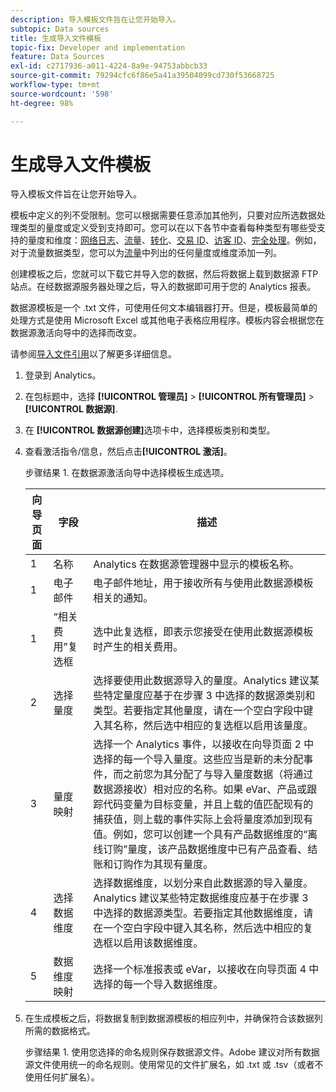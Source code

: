 ```yaml
---
description: 导入模板文件旨在让您开始导入。
subtopic: Data sources
title: 生成导入文件模板
topic-fix: Developer and implementation
feature: Data Sources
exl-id: c2717936-a011-4224-8a9e-94753abbcb33
source-git-commit: 79294cfc6f86e5a41a39504099cd730f53668725
workflow-type: tm+mt
source-wordcount: '598'
ht-degree: 98%

---
```


# 生成导入文件模板

导入模板文件旨在让您开始导入。

模板中定义的列不受限制。您可以根据需要任意添加其他列，只要对应所选数据处理类型的量度或定义受到支持即可。您可以在以下各节中查看每种类型有哪些受支持的量度和维度：[网络日志](/help/import/c-data-sources/c-datasrc-types/datasrc-web-log.md)、[流量](/help/import/c-data-sources/c-datasrc-types/datasrc-traffic.md)、[转化](/help/import/c-data-sources/c-datasrc-types/datasrc-conversion.md)、[交易 ID](/help/import/c-data-sources/c-datasrc-types/datasrc-transactionid.md)、[访客 ID](/help/import/c-data-sources/c-datasrc-types/datasrc-visitorid.md)、[完全处理](/help/import/c-data-sources/c-datasrc-types/datasrc-full-processing.md)。例如，对于流量数据类型，您可以为[流量](/help/import/c-data-sources/c-datasrc-types/datasrc-traffic.md)中列出的任何量度或维度添加一列。

创建模板之后，您就可以下载它并导入您的数据，然后将数据上载到数据源 FTP 站点。在经数据源服务器处理之后，导入的数据即可用于您的 Analytics 报表。

数据源模板是一个 .txt 文件，可使用任何文本编辑器打开。但是，模板最简单的处理方式是使用 Microsoft Excel 或其他电子表格应用程序。模板内容会根据您在数据源激活向导中的选择而改变。

请参阅[导入文件引用](/help/import/c-data-sources/datasrc-template/datasrc-import-file-reference.md)以了解更多详细信息。

1. 登录到 Analytics。
1. 在包标题中，选择 **[!UICONTROL 管理员]** > **[!UICONTROL 所有管理员]** > **[!UICONTROL 数据源]**.
1. 在 **[!UICONTROL 数据源创建]**&#x200B;选项卡中，选择模板类别和类型。
1. 查看激活指令/信息，然后点击&#x200B;**[!UICONTROL 激活]**。

   步骤结果 1. 在数据源激活向导中选择模板生成选项。

   | 向导页面 | 字段 | 描述 |
   |--- |--- |--- |
   | 1 | 名称 | Analytics 在数据源管理器中显示的模板名称。 |
   | 1 | 电子邮件 | 电子邮件地址，用于接收所有与使用此数据源模板相关的通知。 |
   | 1 | “相关费用”复选框 | 选中此复选框，即表示您接受在使用此数据源模板时产生的相关费用。 |
   | 2 | 选择量度 | 选择要使用此数据源导入的量度。Analytics 建议某些特定量度应基于在步骤 3 中选择的数据源类别和类型。若要指定其他量度，请在一个空白字段中键入其名称，然后选中相应的复选框以启用该量度。 |
   | 3 | 量度映射 | 选择一个 Analytics 事件，以接收在向导页面 2 中选择的每一个导入量度。这些应当是新的未分配事件，而之前您为其分配了与导入量度数据（将通过数据源接收）相对应的名称。如果 eVar、产品或跟踪代码变量为目标变量，并且上载的值匹配现有的捕获值，则上载的事件实际上会将量度添加到现有值。例如，您可以创建一个具有产品数据维度的“离线订购”量度，该产品数据维度中已有产品查看、结账和订购作为其现有量度。 |
   | 4 | 选择数据维度 | 选择数据维度，以划分来自此数据源的导入量度。Analytics 建议某些特定数据维度应基于在步骤 3 中选择的数据源类型。若要指定其他数据维度，请在一个空白字段中键入其名称，然后选中相应的复选框以启用该数据维度。 |
   | 5 | 数据维度映射 | 选择一个标准报表或 eVar，以接收在向导页面 4 中选择的每一个导入数据维度。 |

1. 在生成模板之后，将数据复制到数据源模板的相应列中，并确保符合该数据列所需的数据格式。

   步骤结果 1. 使用您选择的命名规则保存数据源文件。Adobe 建议对所有数据源文件使用统一的命名规则。使用常见的文件扩展名，如 .txt 或 .tsv（或者不使用任何扩展名）。
